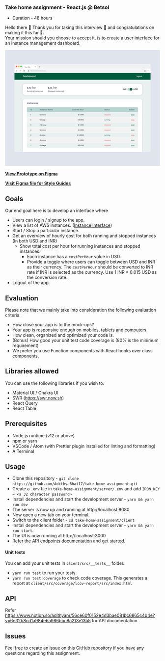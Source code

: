 ### Take home assignment - React.js @ Betsol

- Duration - 48 hours

Hello there 👋 Thank you for taking this interview 🙏 and congratulations on making it this far 🎉.  
Your mission should you choose to accept it, is to create a user interface for an instance management dashboard.

![Instances USD](/mockups/instances-usd.png)

[**View Prototype on Figma**](https://www.figma.com/proto/K8O85fQvyMgMRo40nyZ1LD/Take-home-assignment-Betsol?node-id=1%3A157&scaling=min-zoom)

[**Visit Figma file for Style Guides**](https://www.figma.com/file/K8O85fQvyMgMRo40nyZ1LD/Take-home-assignment-Betsol?node-id=1%3A157)

## Goals

Our end goal here is to develop an interface where

- Users can login / signup to the app.
- View a list of AWS instances. ([Instance interface](https://www.notion.so/adithyanr/Instance-interface-9a2283e449474dbf81b90d42ce5afb12))
- Start / Stop a particular instance.
- Get an overview of hourly cost for both running and stopped instances (In both USD and INR)
  - Show total cost per hour for running instances and stopped instances.
    - Each instance has a `costPerHour` value in USD.
    - Provide a toggle where users can toggle between USD and INR as their currency. The `costPerHour` should be converted to INR rate if INR is selected as the currency. Use 1 INR = 0.015 USD as the conversion rate.
- Logout of the app.

## Evaluation

Please note that we mainly take into consideration the following evaluation criteria:

- How close your app is to the mock-ups?
- Your app is responsive enough on mobiles, tablets and computers.
- How clean, organized and optimized your code is.
- (Bonus) How good your unit test code coverage is (80% is the minimum requirement)
- We prefer you use Function components with React hooks over class components.

## Libraries allowed

You can use the following libraries if you wish to.

- Material UI / Chakra UI
- SWR (https://swr.now.sh)
- React Query
- React Table

## Prerequisites

- Node.js runtime (v12 or above)
- npm or yarn
- VSCode / Atom (with Prettier plugin installed for linting and formatting)
- A Terminal

## Usage

- Clone this repository - `git clone https://github.com/AdithyaBhat17/take-home-assignment.git`
- Create a `.env` file in `take-home-assignment/server/.env` and add
  `IRON_KEY = <a 32 character password>`
- Install dependencies and start the development server - `yarn && yarn run dev`
- The server is now up and running at http://localhost:8080
- Now open a new tab on your terminal.
- Switch to the client folder - `cd take-home-assignment/client`
- Install dependencies and start the development server - `yarn && yarn run start`.
- The UI is now running at http://localhost:3000
- Refer the [API endpoints documentation](https://www.notion.so/adithyanr/56ce60f0152e4d3bae081bc6865c4b4e?v=6e32b8cd1a984e6a986bbc8a213e13b5) and get started.

#### Unit tests

You can add your unit tests in `client/src/__tests__` folder.

- `yarn run test` to run your tests.
- `yarn run test:coverage` to check code coverage. This generates a report at `client/src/coverage/lcov-report/src/index.html`

## API

Refer https://www.notion.so/adithyanr/56ce60f0152e4d3bae081bc6865c4b4e?v=6e32b8cd1a984e6a986bbc8a213e13b5 for API documentation.

## Issues

Feel free to create an issue on this GitHub repository if you have any questions regarding this assignment.
